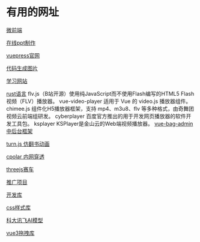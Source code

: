 # 有用的网址

[微前端](https://zh-hans.single-spa.js.org/docs/migrating-existing-spas)

[在线ppt制作](https://onedrive.live.com/)

[vuepress官网](https://vuepress.vuejs.org/zh/)

[代码生成图片](https://carbon.now.sh/)

[学习网站](https://devdocs.io/)

[rust语言](http://rust.p2hp.com/learn/get-started)
flv.js（B站开源）使用纯JavaScript而不使用Flash编写的HTML5 Flash视频（FLV）播放器。
vue-video-player 适用于 Vue 的 video.js 播放器组件。
chimee.js 组件化H5播放器框架，支持 mp4、m3u8、flv 等多种格式，由奇舞团视频云前端组研发。
cyberplayer 百度官方推出的用于开发网页播放器的软件开发工具包。
ksplayer KSPlayer是金山云的Web端视频播放器。
[vue-bag-admin 中后台框架](https://vite.itnavs.com/admin/#/home)

[turn.js 仿翻书动画](http://www.turnjs.com/#samples/magazine2/9)

[cpolar 内网穿透](https://dashboard.cpolar.com/get-started)

[threejs赛车](https://ezshine.jnsii.com/cases/slowroads/)

[推广项目](https://github.com/zwpro/coupons)

[开发库](https://www.oschina.net/project)

[css样式库](https://csscoco.com/inspiration/#/./3d/3d-css-galaxy-shuttle)

[科大讯飞AI模型](https://xinghuo.xfyun.cn/desk)

[vue3拖拽库](https://alfred-skyblue.github.io/vue-draggable-plus/demo/table/)